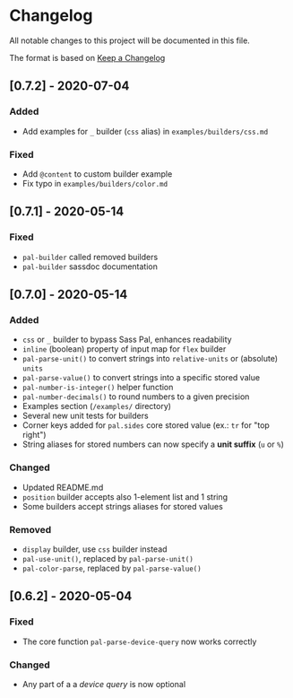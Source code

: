 # Changelog

All notable changes to this project will be documented in this file.

The format is based on [Keep a Changelog](https://keepachangelog.com/en/1.0.0/)

## [0.7.2] - 2020-07-04

### Added
- Add examples for `_` builder (`css` alias) in `examples/builders/css.md`

### Fixed
- Add `@content` to custom builder example
- Fix typo in `examples/builders/color.md`

## [0.7.1] - 2020-05-14

### Fixed
- `pal-builder` called removed builders
- `pal-builder` sassdoc documentation

## [0.7.0] - 2020-05-14

### Added
- `css` or `_` builder to bypass Sass Pal, enhances readability
- `inline` (boolean) property of input map for `flex` builder
- `pal-parse-unit()` to convert strings into `relative-units` or (absolute) `units`
- `pal-parse-value()` to convert strings into a specific stored value
- `pal-number-is-integer()` helper function
- `pal-number-decimals()` to round numbers to a given precision
- Examples section (`/examples/` directory)
- Several new unit tests for builders
- Corner keys added for `pal.sides` core stored value (ex.: `tr` for "top right")
- String aliases for stored numbers can now specify a **unit suffix** (`u` or `%`)

### Changed
- Updated README.md
- `position` builder accepts also 1-element list and 1 string
- Some builders accept strings aliases for stored values

### Removed
- `display` builder, use `css` builder instead
- `pal-use-unit()`, replaced by `pal-parse-unit()`
- `pal-color-parse`, replaced by `pal-parse-value()`

## [0.6.2] - 2020-05-04
### Fixed
- The core function `pal-parse-device-query` now works correctly

### Changed
- Any part of a a *device query* is now optional
